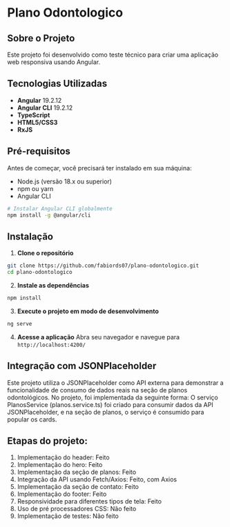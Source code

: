 # Plano Odontologico

## Sobre o Projeto

Este projeto foi desenvolvido como teste técnico para criar uma aplicação web responsiva usando Angular.

## Tecnologias Utilizadas

- **Angular** 19.2.12
- **Angular CLI** 19.2.12
- **TypeScript**
- **HTML5/CSS3**
- **RxJS**

## Pré-requisitos

Antes de começar, você precisará ter instalado em sua máquina:

- Node.js (versão 18.x ou superior)
- npm ou yarn
- Angular CLI

```bash
# Instalar Angular CLI globalmente
npm install -g @angular/cli
```

## Instalação

1. **Clone o repositório**
```bash
git clone https://github.com/fabiords07/plano-odontologico.git
cd plano-odontologico
```

2. **Instale as dependências**
```bash
npm install
```

3. **Execute o projeto em modo de desenvolvimento**
```bash
ng serve
```

4. **Acesse a aplicação**
Abra seu navegador e navegue para `http://localhost:4200/`


## Integração com JSONPlaceholder

Este projeto utiliza o JSONPlaceholder como API externa para demonstrar a funcionalidade de consumo de dados reais na seção de planos odontológicos. No projeto, foi implementada da seguinte forma: O serviço PlanosService (planos.service.ts) foi criado para consumir dados da API JSONPlaceholder, e na seção de planos, o serviço é consumido para popular os cards.

## Etapas do projeto:
1. Implementação do header: Feito
2. Implementação do hero: Feito
3. Implementação da seção de planos: Feito
4. Integração da API usando Fetch/Axios: Feito, com Axios
5. Implementação da seção de contato: Feito
6. Implementação do footer: Feito 
7. Responsividade para diferentes tipos de tela: Feito
8. Uso de pré processadores CSS: Não feito
9. Implementação de testes: Não feito
